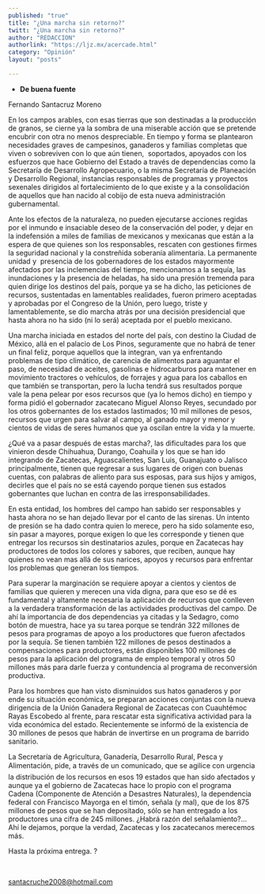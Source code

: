 ```yaml
---
published: "true"
title: "¿Una marcha sin retorno?"
twitt: "¿Una marcha sin retorno?"
author: "REDACCION"
authorlink: "https://ljz.mx/acercade.html"
category: "Opinión"
layout: "posts"

---
```


*   **De buena fuente**


  Fernando Santacruz Moreno



  En los campos arables, con esas tierras que son destinadas a la producción de granos, se cierne ya la sombra de una miserable acción que se pretende encubrir con otra no menos despreciable. En tiempo y forma se plantearon necesidades graves de campesinos, ganaderos y familias completas que viven o sobreviven con lo que aún tienen,  soportados, apoyados con los esfuerzos que hace Gobierno del Estado a través de dependencias como la Secretaría de Desarrollo Agropecuario, o la misma Secretaría de Planeación y Desarrollo Regional, instancias responsables de programas y proyectos sexenales dirigidos al fortalecimiento de lo que existe y a la consolidación de aquellos que han nacido al cobijo de esta nueva administración gubernamental.



  Ante los efectos de la naturaleza, no pueden ejecutarse acciones regidas por el inmundo e insaciable deseo de la conservación del poder, y dejar en la indefensión a miles de familias de mexicanos y mexicanas que están a la espera de que quienes son los responsables, rescaten con gestiones firmes la seguridad nacional y la constreñida soberanía alimentaria. La permanente unidad y  presencia de los gobernadores de los estados mayormente afectados por las inclemencias del tiempo, mencionamos a la sequía, las inundaciones y la presencia de heladas, ha sido una presión tremenda para quien dirige los destinos del país, porque ya se ha dicho, las peticiones de recursos, sustentadas en lamentables realidades, fueron primero aceptadas y aprobadas por el Congreso de la Unión, pero luego, triste y lamentablemente, se dio marcha atrás por una decisión presidencial que hasta ahora no ha sido (ni lo será) aceptada por el pueblo mexicano.



  Una marcha iniciada en estados del norte del país, con destino la Ciudad de México, allá en el palacio de Los Pinos, seguramente que no habrá de tener un final feliz, porque aquellos que la integran, van ya enfrentando problemas de tipo climático, de carencia de alimentos para aguantar el paso, de necesidad de aceites, gasolinas e hidrocarburos para mantener en movimiento tractores o vehículos, de forrajes y agua para los caballos en que también se transportan, pero la lucha tendrá sus resultados porque vale la pena pelear por esos recursos que (ya lo hemos dicho) en tiempo y forma pidió el gobernador zacatecano Miguel Alonso Reyes, secundado por los otros gobernantes de los estados lastimados; 10 mil millones de pesos, recursos que urgen para salvar al campo, al ganado mayor y menor y cientos de vidas de seres humanos que ya oscilan entre la vida y la muerte.



  ¿Qué va a pasar después de estas marcha?, las dificultades para los que vinieron desde Chihuahua, Durango, Coahuila y los que se han ido integrando de Zacatecas, Aguascalientes, San Luis, Guanajuato o Jalisco principalmente, tienen que regresar a sus lugares de origen con buenas cuentas, con palabras de aliento para sus esposas, para sus hijos y amigos, decirles que el país no se está cayendo porque tienen sus estados gobernantes que luchan en contra de las irresponsabilidades.



  En esta entidad, los hombres del campo han sabido ser responsables y hasta ahora no se han dejado llevar por el canto de las sirenas. Un intento de presión se ha dado contra quien lo merece, pero ha sido solamente eso, sin pasar a mayores, porque exigen lo que les corresponde y tienen que entregar los recursos sin destinatarios azules, porque en Zacatecas hay productores de todos los colores y sabores, que reciben, aunque hay quienes no vean mas allá de sus narices, apoyos y recursos para enfrentar los problemas que generan los tiempos.



  Para superar la marginación se requiere apoyar a cientos y cientos de familias que quieren y merecen una vida digna, para que eso se dé es fundamental y altamente necesaria la aplicación de recursos que conlleven a la verdadera transformación de las actividades productivas del campo. De ahí la importancia de dos dependencias ya citadas y la Sedagro, como botón de muestra, hace ya su tarea porque se tendrán 322 millones de pesos para programas de apoyo a los productores que fueron afectados por la sequía. Se tienen también 122 millones de pesos destinados a compensaciones para productores, están disponibles 100 millones de pesos para la aplicación del programa de empleo temporal y otros 50 millones más para darle fuerza y contundencia al programa de reconversión productiva.



  Para los hombres que han visto disminuidos sus hatos ganaderos y por ende su situación económica, se preparan acciones conjuntas con la nueva dirigencia de la Unión Ganadera Regional de Zacatecas con Cuauhtémoc Rayas Escobedo al frente, para rescatar esta significativa actividad para la vida económica del estado. Recientemente se informó de la existencia de 30 millones de pesos que habrán de invertirse en un programa de barrido sanitario.



  La Secretaría de Agricultura, Ganadería, Desarrollo Rural, Pesca y Alimentación, pide, a través de un comunicado, que se agilice con urgencia la distribución de los recursos en esos 19 estados que han sido afectados y aunque ya el gobierno de Zacatecas hace lo propio con el programa Cadena (Componente de Atención a Desastres Naturales), la dependencia federal con Francisco Mayorga en el timón, señala (y mal), que de los 875 millones de pesos que se han depositado, sólo se han entregado a los productores una cifra de 245 millones. ¿Habrá razón del señalamiento?... Ahí le dejamos, porque la verdad, Zacatecas y los zacatecanos merecemos más.



  Hasta la próxima entrega. ?



   



  santacruche2008@hotmail.com

